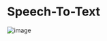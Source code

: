 # Speech-To-Text
![image](https://github.com/user-attachments/assets/0e711d2f-38c4-4acd-bd22-8d576f62fe3f)
